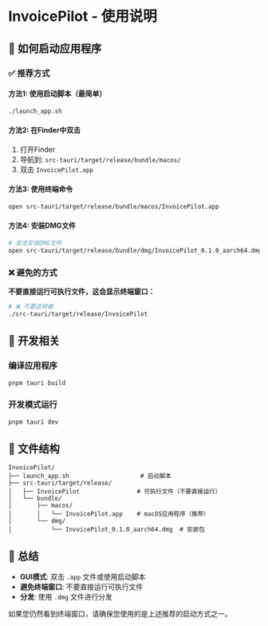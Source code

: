 # InvoicePilot - 使用说明

## 🚀 如何启动应用程序

### ✅ 推荐方式

#### 方法1: 使用启动脚本（最简单）
```bash
./launch_app.sh
```

#### 方法2: 在Finder中双击
1. 打开Finder
2. 导航到: `src-tauri/target/release/bundle/macos/`
3. 双击 `InvoicePilot.app`

#### 方法3: 使用终端命令
```bash
open src-tauri/target/release/bundle/macos/InvoicePilot.app
```

#### 方法4: 安装DMG文件
```bash
# 双击安装DMG文件
open src-tauri/target/release/bundle/dmg/InvoicePilot_0.1.0_aarch64.dmg
```

### ❌ 避免的方式

**不要直接运行可执行文件，这会显示终端窗口：**
```bash
# ❌ 不要这样做
./src-tauri/target/release/InvoicePilot
```

## 🔧 开发相关

### 编译应用程序
```bash
pnpm tauri build
```

### 开发模式运行
```bash
pnpm tauri dev
```

## 📁 文件结构

```
InvoicePilot/
├── launch_app.sh                    # 启动脚本
├── src-tauri/target/release/
│   ├── InvoicePilot                # 可执行文件（不要直接运行）
│   └── bundle/
│       ├── macos/
│       │   └── InvoicePilot.app    # macOS应用程序（推荐）
│       └── dmg/
│           └── InvoicePilot_0.1.0_aarch64.dmg  # 安装包
```

## 🎯 总结

- **GUI模式**: 双击 `.app` 文件或使用启动脚本
- **避免终端窗口**: 不要直接运行可执行文件
- **分发**: 使用 `.dmg` 文件进行分发

如果您仍然看到终端窗口，请确保您使用的是上述推荐的启动方式之一。 